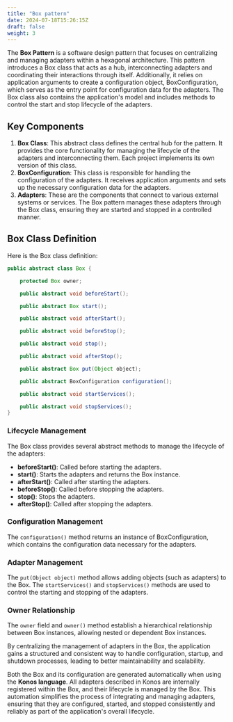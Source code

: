 ```yaml
---
title: "Box pattern"
date: 2024-07-18T15:26:15Z
draft: false
weight: 3
---
```

The **Box Pattern** is a software design pattern that focuses on centralizing and managing adapters within a hexagonal architecture. This pattern introduces a Box class that acts as a hub, interconnecting adapters and coordinating their interactions through itself. Additionally, it relies on application arguments to create a configuration object, BoxConfiguration, which serves as the entry point for configuration data for the adapters. The Box class also contains the application's model and includes methods to control the start and stop lifecycle of the adapters.

## Key Components

1. **Box Class**: This abstract class defines the central hub for the pattern. It provides the core functionality for managing the lifecycle of the adapters and interconnecting them. Each project implements its own version of this class.
2. **BoxConfiguration**: This class is responsible for handling the configuration of the adapters. It receives application arguments and sets up the necessary configuration data for the adapters.
3. **Adapters**: These are the components that connect to various external systems or services. The Box pattern manages these adapters through the Box class, ensuring they are started and stopped in a controlled manner.

## Box Class Definition

Here is the Box class definition:

```java
public abstract class Box {

    protected Box owner;

    public abstract void beforeStart();

    public abstract Box start();

    public abstract void afterStart();

    public abstract void beforeStop();

    public abstract void stop();

    public abstract void afterStop();

    public abstract Box put(Object object);

    public abstract BoxConfiguration configuration();

    public abstract void startServices();

    public abstract void stopServices();
}
```

### Lifecycle Management

The Box class provides several abstract methods to manage the lifecycle of the adapters:
* **beforeStart()**: Called before starting the adapters.
* **start()**: Starts the adapters and returns the Box instance.
* **afterStart()**: Called after starting the adapters.
* **beforeStop()**: Called before stopping the adapters.
* **stop()**: Stops the adapters.
* **afterStop()**: Called after stopping the adapters.

### Configuration Management

The `configuration()` method returns an instance of BoxConfiguration, which contains the configuration data necessary for the adapters.

### Adapter Management

The `put(Object object)` method allows adding objects (such as adapters) to the Box. The `startServices()` and `stopServices()` methods are used to control the starting and stopping of the adapters.

### Owner Relationship

The `owner` field and `owner()` method establish a hierarchical relationship between Box instances, allowing nested or dependent Box instances.

By centralizing the management of adapters in the Box, the application gains a structured and consistent way to handle configuration, startup, and shutdown processes, leading to better maintainability and scalability.

Both the Box and its configuration are generated automatically when using the **Konos language**. All adapters described in Konos are internally registered within the Box, and their lifecycle is managed by the Box. This automation simplifies the process of integrating and managing adapters, ensuring that they are configured, started, and stopped consistently and reliably as part of the application's overall lifecycle.